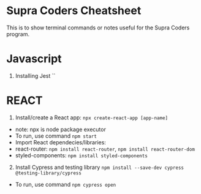 # Supra Coders Cheatsheet
This is to show terminal commands or notes useful for the Supra Coders program.

# Javascript
1. Installing Jest ``


# REACT
1. Install/create a React app: `npx create-react-app [app-name]`
-  note: npx is node package executor
-  To run, use command `npm start`
-  Import React dependecies/libraries:
-  react-router: `npm install react-router`, `npm install react-router-dom`
-  styled-components: `npm install styled-components`

2. Install Cypress and testing library `npm install --save-dev cypress @testing-library/cypress`
-  To run, use command `npm cypress open`
